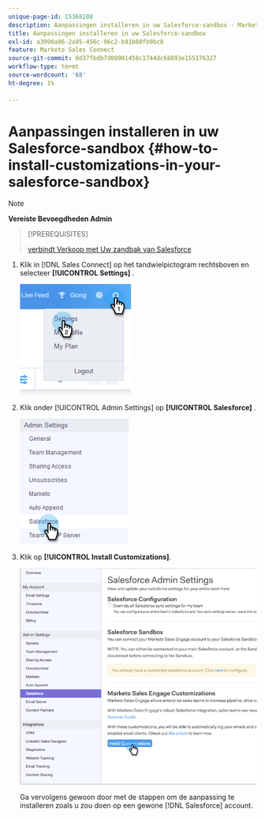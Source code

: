 ```yaml
---
unique-page-id: 15368208
description: Aanpassingen installeren in uw Salesforce-sandbox - Marketo Docs - Productdocumentatie
title: Aanpassingen installeren in uw Salesforce-sandbox
exl-id: a3996a86-2a95-456c-96c2-b91b08fb9bc8
feature: Marketo Sales Connect
source-git-commit: 0d37fbdb7d08901458c1744dc68893e155176327
workflow-type: tm+mt
source-wordcount: '68'
ht-degree: 1%

---
```


# Aanpassingen installeren in uw Salesforce-sandbox {#how-to-install-customizations-in-your-salesforce-sandbox}

>[!NOTE]
>
>**Vereiste Bevoegdheden Admin**

>[!PREREQUISITES]
>
>[ verbindt Verkoop met Uw zandbak van Salesforce ](/help/marketo/product-docs/marketo-sales-connect/crm/salesforce-customization/how-to-connect-sales-connect-to-your-salesforce-sandbox.md)

1. Klik in [!DNL Sales Connect] op het tandwielpictogram rechtsboven en selecteer **[!UICONTROL Settings]** .

   ![](assets/one-3.png)

1. Klik onder [!UICONTROL Admin Settings] op **[!UICONTROL Salesforce]** .

   ![](assets/two-3.png)

1. Klik op **[!UICONTROL Install Customizations]**.

   ![](assets/three-3.png)

   Ga vervolgens gewoon door met de stappen om de aanpassing te installeren zoals u zou doen op een gewone [!DNL Salesforce] account.
